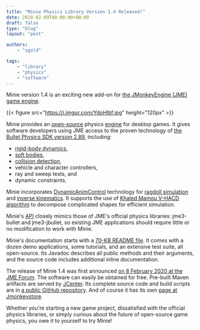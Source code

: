 ```yaml
---
title: "Minie Physics Library Version 1.4 Released!"
date: 2020-02-09T08:00:00+00:00
draft: false
type: "blog"
layout: "post"

authors:
    - "sgold"

tags:
    - "library"
    - "physics"
    - "software"
---
```


Minie version 1.4 is an exciting new add-on for
[the JMonkeyEngine (JME) game engine](https://jmonkeyengine.org).

{{< figure src="https://i.imgur.com/YdoHlbf.jpg" height="120px" >}}

Minie provides an [open-source](https://en.wikipedia.org/wiki/Open-source_software)
physics [engine](https://en.wikipedia.org/wiki/Physics_engine) for desktop games.
It gives software developers using JME access to the proven technology of
[the Bullet Physics SDK version 2.89](https://github.com/bulletphysics/bullet3/releases/tag/2.89),
including:

 + [rigid-body dynamics](https://en.wikipedia.org/wiki/Rigid_body_dynamics),
 + [soft bodies](https://en.wikipedia.org/wiki/Soft-body_dynamics),
 + [collision detection](https://en.wikipedia.org/wiki/Collision_detection),
 + vehicle and character controllers,
 + ray and sweep tests, and
 + dynamic constraints.

Minie incorporates [DynamicAnimControl](https://hub.jmonkeyengine.org/t/introducing-dynamicanimcontrol/41075)
technology for [ragdoll simulation](https://en.wikipedia.org/wiki/Ragdoll_physics)
and [inverse kinematics](http://radiomonash.com/inverse-kinematics-video-games-thing-happens-games-never-knew-word/).
It supports the use of
[Khaled Mamou V-HACD algorithm](https://kmamou.blogspot.com/2011/10/hacd-hierarchical-approximate-convex.html)
to decompose complicated shapes for efficient simulation.

Minie's [API](https://en.wikipedia.org/wiki/Application_programming_interface)
closely mimics those of JME's official physics libraries:
jme3-bullet and jme3-jbullet, so existing JME applications
should require little or no modification to work with Minie.

Minie's documentation starts with a
[70-KB README file](https://github.com/stephengold/Minie/blob/master/README.md).
It comes with a dozen demo applications, some tutorials,
and an extensive test suite, all open-source.
Its Javadoc describes all public methods and their arguments,
and the source code includes additional inline documentation.

The release of Minie 1.4 was first announced
[on 8 February 2020 at the JME Forum](https://hub.jmonkeyengine.org/t/the-minie-physics-library/41839/119).
The software can easily be obtained for free.
Pre-built Maven artifacts are served by
[JCenter](https://bintray.com/stephengold/com.github.stephengold/Minie).
Its complete source code and build scripts are in
[a public GitHub repository](https://github.com/stephengold/Minie/releases/tag/1.4.0for32).
And of course it has its own
[page at Jmonkeystore](https://store.jmonkeyengine.org/38308161-c3cf-4e23-8754-528ca8387c11).

Whether you're starting a new game project,
dissatisfied with the official physics libraries,
or simply curious about the future of open-source game physics,
you owe it to yourself to try Minie!